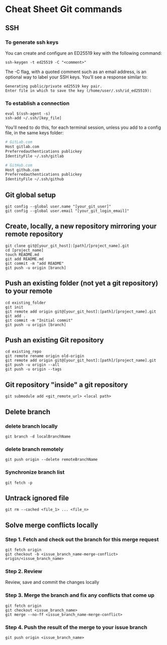 # Cheat Sheet Git commands

## SSH

### To generate ssh keys

You can create and configure an ED25519 key with the following command:

    ssh-keygen -t ed25519 -C "<comment>"

The -C flag, with a quoted comment such as an email address, is an optional way to label your SSH keys.
You’ll see a response similar to:

    Generating public/private ed25519 key pair.
    Enter file in which to save the key (/home/user/.ssh/id_ed25519):

### To establish a connection

    eval $(ssh-agent -s)  
    ssh-add ~/.ssh/[key_file]  

You'll need to do this, for each terminal session, unless you add to a config file, in the same keys folder:

```sh
# GitLab.com
Host gitlab.com
Preferredauthentications publickey
IdentityFile ~/.ssh/gitlab

# GitHub.com
Host github.com
Preferredauthentications publickey
IdentityFile ~/.ssh/github
```

## Git global setup

    git config --global user.name "[your_git_user]"  
    git config --global user.email "[your_git_login_email]"  

## Create, locally, a new repository mirroring your remote repository

    git clone git@[your_git_host]:[path]/[project_name].git  
    cd [project_name]  
    touch README.md  
    git add README.md  
    git commit -m "add README"  
    git push -u origin [branch]  

## Push an existing folder (not yet a git repository) to your remote

    cd existing_folder  
    git init  
    git remote add origin git@[your_git_host]:[path]/[project_name].git  
    git add .  
    git commit -m "Initial commit"  
    git push -u origin [branch]  

## Push an existing Git repository

    cd existing_repo  
    git remote rename origin old-origin  
    git remote add origin git@[your_git_host]:[path]/[project_name].git  
    git push -u origin --all  
    git push -u origin --tags

## Git repository "inside" a git repository

    git submodule add <git_remote_url> <local path>

## Delete branch

### delete branch locally

    git branch -d localBranchName

### delete branch remotely

    git push origin --delete remoteBranchName

### Synchronize branch list

    git fetch -p

## Untrack ignored file

    git rm --cached <file_1> ... <file_n>

## Solve merge conflicts locally

### Step 1. Fetch and check out the branch for this merge request

    git fetch origin
    git checkout -b <issue_branch_name-merge-conflict> origin/<issue_branch_name>

### Step 2. Review 

Review, save and commit the changes locally

### Step 3. Merge the branch and fix any conflicts that come up

    git fetch origin
    git checkout <issue_branch_name>
    git merge --no-ff <issue_branch_name-merge-conflict>

### Step 4. Push the result of the merge to your issue branch

    git push origin <issue_branch_name>
